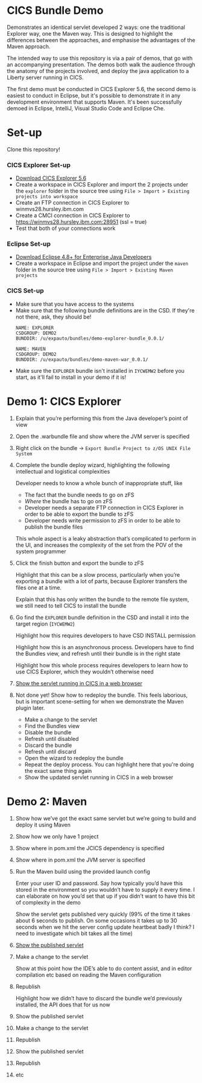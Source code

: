 # CICS Bundle Demo

Demonstrates an identical servlet developed 2 ways: one the traditional Explorer way, 
one the Maven way.  This is designed to highlight the differences between the approaches, and emphasise the
advantages of the Maven approach.

The intended way to use this repository is via a pair of demos, that go with an accompanying presentation.  The demos
both walk the audience through the anatomy of the projects involved, and deploy the java application to a Liberty server
running in CICS.

The first demo must be conducted in CICS Explorer 5.6, the second demo is easiest to conduct in Eclipse, but it's possible
to demonstrate it in any development environment that supports Maven.  It's been successfully demoed in Eclipse, IntelliJ,
Visual Studio Code and Eclipse Che.

# Set-up
Clone this repository!  

### CICS Explorer Set-up
+ [Download CICS Explorer 5.6](http://zeus-rt.rtp.raleigh.ibm.com/ibmdl/export/pub/software/htp/zos/tools/zebra-dev/direct/)
+ Create a workspace in CICS Explorer and import the 2 projects under the `explorer` folder in the source tree using `File > Import > Existing projects into workspace`
+ Create an FTP connection in CICS Explorer to winmvs28.hursley.ibm.com
+ Create a CMCI connection in CICS Explorer to https://winmvs28.hursley.ibm.com:28951 (ssl = true)
+ Test that both of your connections work

### Eclipse Set-up
+ [Download Eclipse 4.8+ for Enterprise Java Developers](https://www.eclipse.org/downloads/packages/)
+ Create a workspace in Eclipse and import the project under the `maven` folder in the source tree using `File > Import > Existing Maven projects`

### CICS Set-up
+ Make sure that you have access to the systems
+ Make sure that the following bundle definitions are in the CSD.  If they're not there, ask, they should be!
    ```
    NAME: EXPLORER
    CSDGROUP: DEMO2
    BUNDDIR: /u/expauto/bundles/demo-explorer-bundle_0.0.1/
    ```
    ```
    NAME: MAVEN
    CSDGROUP: DEMO2
    BUNDDIR: /u/expauto/bundles/demo-maven-war_0.0.1/
    ```
+ Make sure the `EXPLORER` bundle isn't installed in `IYCWEMW2` before you start, as it'll fail to install in your demo if it is!

# Demo 1: CICS Explorer

1. Explain that you’re performing this from the Java developer’s point of view
1. Open the .warbundle file and show where the JVM server is specified
1. Right click on the bundle -> `Export Bundle Project to z/OS UNIX File System`
1. Complete the bundle deploy wizard, highlighting the following intellectual and logistical complexities

    Developer needs to know a whole bunch of inappropriate stuff, like
    
      + The fact that the bundle needs to go on zFS
      + _Where_ the bundle has to go on zFS
      + Developer needs a separate FTP connection in CICS Explorer in order to be able to export the bundle to zFS
      + Developer needs write permission to zFS in order to be able to publish the bundle files
      
    This whole aspect is a leaky abstraction that’s complicated to perform in the UI, and increases the complexity of the set from the POV of the system programmer

1. Click the finish button and export the bundle to zFS
	  
    Highlight that this can be a slow process, particularly when you’re exporting a bundle with a lot of parts, because Explorer transfers the files one at a time.
    
    Explain that this has only written the bundle to the remote file system, we still need to tell CICS to install the bundle

1. Go find the `EXPLORER` bundle definition in the CSD and install it into the target region (`IYCWEMW2`)

    Highlight how this requires developers to have CSD INSTALL permission
    
    Highlight how this is an asynchronous process.  Developers have to find the Bundles view, and refresh until their bundle is in the right state
    
    Highlight how this whole process requires developers to learn how to use CICS Explorer, which they wouldn’t otherwise need

1. [Show the servlet running in CICS in a web browser](http://cicsex56.hursley.ibm.com:28953/demo-explorer-war/)

1. Not done yet!  Show how to redeploy the bundle.  This feels laborious, but is important scene-setting for when we demonstrate the Maven plugin later.
    
    + Make a change to the servlet
    + Find the Bundles view
    + Disable the bundle
    + Refresh until disabled
    + Discard the bundle
    + Refresh until discard
    + Open the wizard to redeploy the bundle
    + Repeat the deploy process.  You can highlight here that you're doing the exact same thing again
    + Show the updated servlet running in CICS in a web browser

# Demo 2: Maven

1. Show how we’ve got the exact same servlet but we’re going to build and deploy it using Maven

1. Show how we only have 1 project

1. Show where in pom.xml the JCICS dependency is specified

1. Show where in pom.xml the JVM server is specified

1. Run the Maven build using the provided launch config

    Enter your user ID and password.  Say how typically you’d have this stored in the environment so you wouldn’t have to supply it every time.  I can elaborate on how you’d set that up if you didn’t want to have this bit of complexity in the demo

    Show the servlet gets published very quickly (99% of the time it takes about 6 seconds to publish.  On some occasions it takes up to 30 seconds when we hit the server config update heartbeat badly I think? I need to investigate which bit takes all the time)

1. [Show the published servlet](http://cicsex56.hursley.ibm.com:28953/demo-maven-war-0.0.1-SNAPSHOT/)

1. Make a change to the servlet

    Show at this point how the IDE’s able to do content assist, and in editor compilation etc based on reading the Maven configuration

1. Republish

    Highlight how we didn’t have to discard the bundle we’d previously installed, the API does that for us now

1. Show the published servlet

1. Make a change to the servlet

1. Republish

1. Show the published servlet

1. Republish

1. etc
